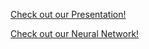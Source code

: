 <a href="https://nbviewer.jupyter.org/github/holden-herrell/IST707_GROUP_PROJECT_VIZ/blob/master/Final%20Project%20Test.pdf">Check out our Presentation!</a>

<a href="https://holden-herrell.github.io/IST707_GROUP_PROJECT_VIZ/network%20plot.html">Check out our Neural Network!</a>

